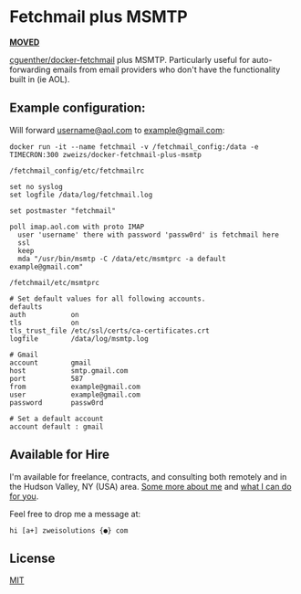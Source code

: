 # Fetchmail plus MSMTP

**[MOVED](https://github.com/Zweihander-Main/docker/tree/master/fetchmail-plus-msmtp)**

[cguenther/docker-fetchmail](https://github.com/cguentherTUChemnitz/docker-fetchmail) plus MSMTP. Particularly useful for auto-forwarding emails from email providers who don't have the functionality built in (ie AOL).

## Example configuration:

Will forward username@aol.com to example@gmail.com:

```
docker run -it --name fetchmail -v /fetchmail_config:/data -e TIMECRON:300 zweizs/docker-fetchmail-plus-msmtp
```

`/fetchmail_config/etc/fetchmailrc`
```
set no syslog
set logfile /data/log/fetchmail.log

set postmaster "fetchmail"

poll imap.aol.com with proto IMAP
  user 'username' there with password 'passw0rd' is fetchmail here
  ssl
  keep
  mda "/usr/bin/msmtp -C /data/etc/msmtprc -a default example@gmail.com"

```

`/fetchmail/etc/msmtprc`
```
# Set default values for all following accounts.
defaults
auth           on
tls            on
tls_trust_file /etc/ssl/certs/ca-certificates.crt
logfile        /data/log/msmtp.log

# Gmail
account        gmail
host           smtp.gmail.com
port           587
from           example@gmail.com
user           example@gmail.com
password       passw0rd

# Set a default account
account default : gmail
```

## Available for Hire

I'm available for freelance, contracts, and consulting both remotely and in the Hudson Valley, NY (USA) area. [Some more about me](https://www.zweisolutions.com/about.html) and [what I can do for you](https://www.zweisolutions.com/services.html).

Feel free to drop me a message at:

```
hi [a+] zweisolutions {●} com
```

## License

[MIT](./LICENSE)
